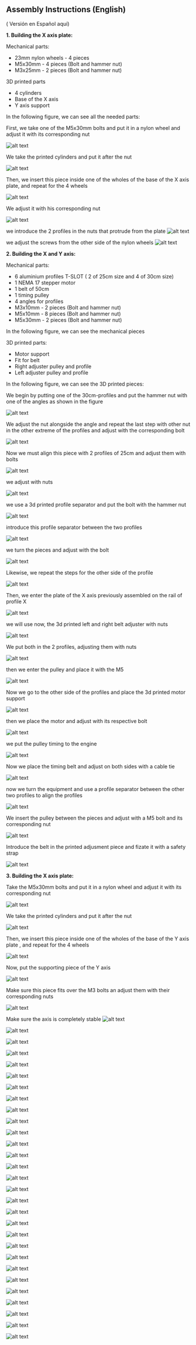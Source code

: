 ## Assembly Instructions (English) ##
( Versión en Español aquí)

**1. Building the X axis plate:**

Mechanical parts:

- 23mm nylon wheels - 4 pieces               
- M5x30mm - 4 pieces (Bolt and hammer nut)   
- M3x25mm - 2 pieces (Bolt and hammer nut)            

3D printed parts 
- 4 cylinders         
- Base of the X axis  
- Y axis support     

In the following figure, we can see all the needed parts:



First, we take one of the M5x30mm bolts and put it in a nylon wheel and adjust it with its corresponding nut 

![alt text](https://raw.githubusercontent.com/FOSH-following-demand/Micro_Manipulator/master/documentation/building/Figures/Fig_01.jpg)

We take the printed cylinders and put it after the nut 

![alt text](https://raw.githubusercontent.com/FOSH-following-demand/Micro_Manipulator/master/documentation/building/Figures/Fig_02.jpg)

Then, we insert this piece inside one of the wholes of the base of the X axis plate, and repeat for the 4 wheels 

![alt text](https://raw.githubusercontent.com/FOSH-following-demand/Micro_Manipulator/master/documentation/building/Figures/Fig_03.jpg)

We adjust it with his corresponding nut 

![alt text](https://raw.githubusercontent.com/FOSH-following-demand/Micro_Manipulator/master/documentation/building/Figures/Fig_04_0.jpg)

we introduce the 2 profiles in the nuts that protrude from the plate
![alt text](https://raw.githubusercontent.com/FOSH-following-demand/Micro_Manipulator/master/documentation/building/Figures/Fig_04_1.jpg)

we adjust the screws from the other side of the nylon wheels
![alt text](https://raw.githubusercontent.com/FOSH-following-demand/Micro_Manipulator/master/documentation/building/Figures/Fig_04_3.jpg)

**2. Building the X and Y axis:**

Mechanical parts:

- 6 aluminium profiles T-SLOT ( 2 of 25cm size and 4 of 30cm size)
- 1 NEMA 17 stepper motor 
- 1 belt of 50cm 
- 1 timing pulley 
- 4 angles for profiles 
- M3x10mm - 2 pieces (Bolt and hammer nut) 
- M5x10mm - 8 pieces (Bolt and hammer nut) 
- M5x30mm - 2 pieces (Bolt and hammer nut) 

In the following figure, we can see the mechanical pieces 

3D printed parts:

- Motor support 
- Fit for belt 
- Right adjuster pulley and profile 
- Left adjuster pulley and profile 

In the following figure, we can see the 3D printed pieces:

We begin by putting one of the 30cm-profiles and put the hammer nut with one of the angles as shown in the figure


![alt text](https://raw.githubusercontent.com/FOSH-following-demand/Micro_Manipulator/master/documentation/building/Figures/Fig_05.jpg)

We adjust the nut alongside the angle and repeat the last step with other nut in the other extreme of the profiles and adjust with the corresponding bolt

![alt text](https://raw.githubusercontent.com/FOSH-following-demand/Micro_Manipulator/master/documentation/building/Figures/Fig_06.jpg)

Now we must align this piece with 2 profiles of 25cm and adjust them with bolts

![alt text](https://raw.githubusercontent.com/FOSH-following-demand/Micro_Manipulator/master/documentation/building/Figures/Fig_07.jpg)

we adjust with nuts

![alt text](https://raw.githubusercontent.com/FOSH-following-demand/Micro_Manipulator/master/documentation/building/Figures/Fig_08.jpg)

we use a 3d printed profile separator and put the bolt with the hammer nut

![alt text](https://raw.githubusercontent.com/FOSH-following-demand/Micro_Manipulator/master/documentation/building/Figures/Fig_09.jpg)

introduce this profile separator between the two profiles

![alt text](https://raw.githubusercontent.com/FOSH-following-demand/Micro_Manipulator/master/documentation/building/Figures/Fig_10.jpg)

we turn the pieces and adjust with the bolt

![alt text](https://raw.githubusercontent.com/FOSH-following-demand/Micro_Manipulator/master/documentation/building/Figures/Fig_11.jpg)

Likewise, we repeat the steps for the other side of the profile

![alt text](https://raw.githubusercontent.com/FOSH-following-demand/Micro_Manipulator/master/documentation/building/Figures/Fig_12.jpg)

Then, we enter the plate of the X axis previously assembled on the rail of profile X

![alt text](https://raw.githubusercontent.com/FOSH-following-demand/Micro_Manipulator/master/documentation/building/Figures/Fig_13.jpg)

we will use now, the 3d printed left and right belt adjuster with nuts

![alt text](https://raw.githubusercontent.com/FOSH-following-demand/Micro_Manipulator/master/documentation/building/Figures/Fig_14.jpg)

We put both in the 2 profiles, adjusting them with nuts

![alt text](https://raw.githubusercontent.com/FOSH-following-demand/Micro_Manipulator/master/documentation/building/Figures/Fig_15.jpg)

then we enter the pulley and place it with the M5

![alt text](https://raw.githubusercontent.com/FOSH-following-demand/Micro_Manipulator/master/documentation/building/Figures/Fig_16.jpg)

Now we go to the other side of the profiles and place the 3d printed motor support

![alt text](https://raw.githubusercontent.com/FOSH-following-demand/Micro_Manipulator/master/documentation/building/Figures/Fig_17.jpg)

then we place the motor and adjust with its respective bolt

![alt text](https://raw.githubusercontent.com/FOSH-following-demand/Micro_Manipulator/master/documentation/building/Figures/Fig_18.jpg)

we put the pulley timing to the engine

![alt text](https://raw.githubusercontent.com/FOSH-following-demand/Micro_Manipulator/master/documentation/building/Figures/Fig_19.jpg)

Now we place the timing belt and adjust on both sides with a cable tie

![alt text](https://raw.githubusercontent.com/FOSH-following-demand/Micro_Manipulator/master/documentation/building/Figures/Fig_20.jpg)

now we turn the equipment and use a profile separator between the other two profiles to align the profiles 

![alt text](https://raw.githubusercontent.com/FOSH-following-demand/Micro_Manipulator/master/documentation/building/Figures/Fig_21.jpg)

We insert the pulley between the pieces and adjust with a M5 bolt and its corresponding nut 

![alt text](https://raw.githubusercontent.com/FOSH-following-demand/Micro_Manipulator/master/documentation/building/Figures/Fig_22.jpg)

Introduce the belt in the printed adjusment piece and fizate it with a safety strap 

![alt text](https://raw.githubusercontent.com/FOSH-following-demand/Micro_Manipulator/master/documentation/building/Figures/Fig_23.jpg)


**3. Building the X axis plate:**

Take the M5x30mm bolts and put it in a nylon wheel and adjust it with its corresponding nut

![alt text](https://raw.githubusercontent.com/FOSH-following-demand/Micro_Manipulator/master/documentation/building/Figures/Fig_24.jpg)

We take the printed cylinders and put it after the nut

![alt text](https://raw.githubusercontent.com/FOSH-following-demand/Micro_Manipulator/master/documentation/building/Figures/Fig_25.jpg)

Then, we insert this piece inside one of the wholes of the base of the Y axis plate , and repeat for the 4 wheels 

![alt text](https://raw.githubusercontent.com/FOSH-following-demand/Micro_Manipulator/master/documentation/building/Figures/Fig_26.jpg)

Now, put the supporting piece of the Y axis 

![alt text](https://raw.githubusercontent.com/FOSH-following-demand/Micro_Manipulator/master/documentation/building/Figures/Fig_27.jpg)

Make sure this piece fits over the M3 bolts an adjust them with their corresponding nuts 

![alt text](https://raw.githubusercontent.com/FOSH-following-demand/Micro_Manipulator/master/documentation/building/Figures/Fig_28.jpg)

Make sure the axis is completely stable 
![alt text](https://raw.githubusercontent.com/FOSH-following-demand/Micro_Manipulator/master/documentation/building/Figures/Fig_29.jpg)

![alt text](https://raw.githubusercontent.com/FOSH-following-demand/Micro_Manipulator/master/documentation/building/Figures/Fig_30.jpg)

![alt text](https://raw.githubusercontent.com/FOSH-following-demand/Micro_Manipulator/master/documentation/building/Figures/Fig_31.jpg)

![alt text](https://raw.githubusercontent.com/FOSH-following-demand/Micro_Manipulator/master/documentation/building/Figures/Fig_32.jpg)

![alt text](https://raw.githubusercontent.com/FOSH-following-demand/Micro_Manipulator/master/documentation/building/Figures/Fig_33.jpg)

![alt text](https://raw.githubusercontent.com/FOSH-following-demand/Micro_Manipulator/master/documentation/building/Figures/Fig_34.jpg)

![alt text](https://raw.githubusercontent.com/FOSH-following-demand/Micro_Manipulator/master/documentation/building/Figures/Fig_35.jpg)

![alt text](https://raw.githubusercontent.com/FOSH-following-demand/Micro_Manipulator/master/documentation/building/Figures/Fig_36.jpg)

![alt text](https://raw.githubusercontent.com/FOSH-following-demand/Micro_Manipulator/master/documentation/building/Figures/Fig_37.jpg)

![alt text](https://raw.githubusercontent.com/FOSH-following-demand/Micro_Manipulator/master/documentation/building/Figures/Fig_38.jpg)

![alt text](https://raw.githubusercontent.com/FOSH-following-demand/Micro_Manipulator/master/documentation/building/Figures/Fig_39.jpg)

![alt text](https://raw.githubusercontent.com/FOSH-following-demand/Micro_Manipulator/master/documentation/building/Figures/Fig_40.jpg)

![alt text](https://raw.githubusercontent.com/FOSH-following-demand/Micro_Manipulator/master/documentation/building/Figures/Fig_41.jpg)

![alt text](https://raw.githubusercontent.com/FOSH-following-demand/Micro_Manipulator/master/documentation/building/Figures/Fig_41_0.jpg)

![alt text](https://raw.githubusercontent.com/FOSH-following-demand/Micro_Manipulator/master/documentation/building/Figures/Fig_42.jpg)

![alt text](https://raw.githubusercontent.com/FOSH-following-demand/Micro_Manipulator/master/documentation/building/Figures/Fig_42_0.jpg)

![alt text](https://raw.githubusercontent.com/FOSH-following-demand/Micro_Manipulator/master/documentation/building/Figures/Fig_42_1.jpg)

![alt text](https://raw.githubusercontent.com/FOSH-following-demand/Micro_Manipulator/master/documentation/building/Figures/Fig_42_2.jpg)

![alt text](https://raw.githubusercontent.com/FOSH-following-demand/Micro_Manipulator/master/documentation/building/Figures/Fig_42_3.jpg)

![alt text](https://raw.githubusercontent.com/FOSH-following-demand/Micro_Manipulator/master/documentation/building/Figures/Fig_42_4.jpg)

![alt text](https://raw.githubusercontent.com/FOSH-following-demand/Micro_Manipulator/master/documentation/building/Figures/Fig_42_5.jpg)

![alt text](https://raw.githubusercontent.com/FOSH-following-demand/Micro_Manipulator/master/documentation/building/Figures/Fig_42_6.jpg)

![alt text](https://raw.githubusercontent.com/FOSH-following-demand/Micro_Manipulator/master/documentation/building/Figures/Fig_43.jpg)

![alt text](https://raw.githubusercontent.com/FOSH-following-demand/Micro_Manipulator/master/documentation/building/Figures/Fig_44.jpg)

![alt text](https://raw.githubusercontent.com/FOSH-following-demand/Micro_Manipulator/master/documentation/building/Figures/Fig_44_0.jpg)

![alt text](https://raw.githubusercontent.com/FOSH-following-demand/Micro_Manipulator/master/documentation/building/Figures/Fig_44_1.jpg)

![alt text](https://raw.githubusercontent.com/FOSH-following-demand/Micro_Manipulator/master/documentation/building/Figures/Fig_44_2.jpg)

![alt text](https://raw.githubusercontent.com/FOSH-following-demand/Micro_Manipulator/master/documentation/building/Figures/Fig_44_3.jpg)

![alt text](https://raw.githubusercontent.com/FOSH-following-demand/Micro_Manipulator/master/documentation/building/Figures/Fig_45.jpg)


